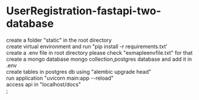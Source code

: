 # UserRegistration-fastapi-two-database

create a folder "static" in the root directory  
create virtual environment  and run "pip install -r requirements.txt'   
create a .env file in root directory please check "exmapleenvfile.txt" for that        
create a mongo database mongo collection,postgres database and add it in .env         
create tables in postgres db using  "alembic upgrade head"     
run application  "uvicorn main:app --reload"    
access api in "localhost/docs"  
;
